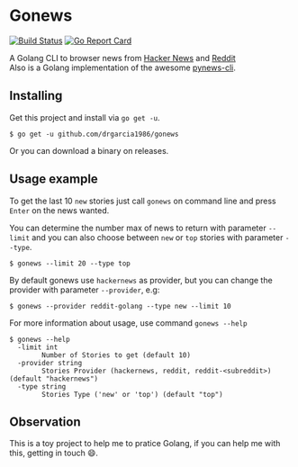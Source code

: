 # Gonews
[![Build Status](https://travis-ci.org/drgarcia1986/gonews.svg)](https://travis-ci.org/drgarcia1986/gonews)
[![Go Report Card](https://goreportcard.com/badge/drgarcia1986/gonews)](https://goreportcard.com/report/drgarcia1986/gonews)

A Golang CLI to browser news from [Hacker News](https://news.ycombinator.com/) and [Reddit](https://www.reddit.com)  
Also is a Golang implementation of the awesome [pynews-cli](https://github.com/mazulo/pynews_cli).

## Installing
Get this project and install via `go get -u`.
```
$ go get -u github.com/drgarcia1986/gonews
```
Or you can download a binary on releases.

## Usage example
To get the last 10 `new` stories just call `gonews` on command line and press `Enter` on the news wanted.

You can determine the number max of news to return with parameter `--limit` and you can also choose between `new` or `top` stories
with parameter `--type`.
```
$ gonews --limit 20 --type top
```
By default gonews use `hackernews` as provider, but you can change the provider with parameter `--provider`, e.g:
```
$ gonews --provider reddit-golang --type new --limit 10
```
For more information about usage, use command `gonews --help`
```
$ gonews --help
  -limit int
        Number of Stories to get (default 10)
  -provider string
        Stories Provider (hackernews, reddit, reddit-<subreddit>) (default "hackernews")
  -type string
        Stories Type ('new' or 'top') (default "top")
```

## Observation
This is a toy project to help me to pratice Golang, if you can help me with this, getting in touch :smile:.

